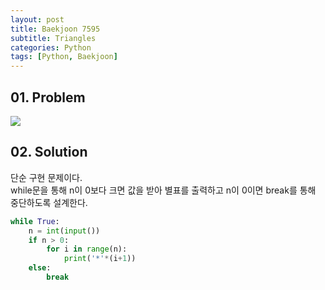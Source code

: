 ```yaml
---
layout: post
title: Baekjoon 7595
subtitle: Triangles
categories: Python
tags: [Python, Baekjoon]
---
```


## 01. Problem

<img src="https://github.com/WoojinJeonkr/WoojinJeonkr.github.io/blob/main/assets/images/post_image/baekjoon_7595.png?raw=true">

## 02. Solution

단순 구현 문제이다.<br>
while문을 통해 n이 0보다 크면 값을 받아 별표를 출력하고 n이 0이면 break를 통해 중단하도록 설계한다.

```Python
while True:
    n = int(input())
    if n > 0:
        for i in range(n):
            print('*'*(i+1))
    else: 
        break
```